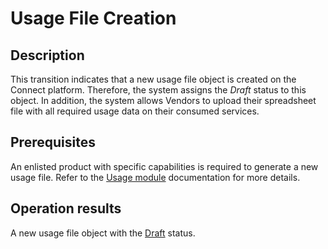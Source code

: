 # Usage File Creation
## Description
This transition indicates that a new usage file object is created on the Connect platform. Therefore, the system assigns the *Draft* status to this object. In addition, the system allows Vendors to upload their spreadsheet file with all required usage data on their consumed services.
## Prerequisites
An enlisted product with specific capabilities is required to generate a new usage file. 
Refer to the [Usage module](https://connect.cloudblue.com/community/modules/usage_module/#Product_Capabilities) documentation for more details.
## Operation results
A new usage file object with the [Draft](s-a-draft.html) status.

